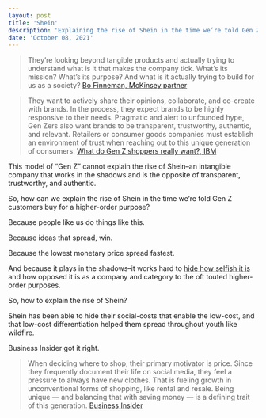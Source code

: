 ```yaml
---
layout: post
title: 'Shein'
description: 'Explaining the rise of Shein in the time we’re told Gen Z customers buy for a higher-order purpose.'
date: 'October 08, 2021'
---
```


> They’re looking beyond tangible products and actually trying to understand what is it that makes the company tick. What’s its mission? What’s its purpose? And what is it actually trying to build for us as a society?
> [Bo Finneman, McKinsey partner](https://www.mckinsey.com/industries/consumer-packaged-goods/our-insights/meet-generation-z-shaping-the-future-of-shopping)

> They want to actively share their opinions, collaborate, and co-create with brands. In the process, they expect brands to be highly responsive to their needs. Pragmatic and alert to unfounded hype, Gen Zers also want brands to be transparent, trustworthy, authentic, and relevant. Retailers or consumer goods companies must establish an environment of trust when reaching out to this unique generation of consumers.
> [What do Gen Z shoppers really want?, IBM](https://www.ibm.com/thought-leadership/institute-business-value/report/genzshoppers)

This model of “Gen Z” cannot explain the rise of Shein–an intangible company that works in the shadows and is the opposite of transparent, trustworthy, and authentic.

So, how can we explain the rise of Shein in the time we’re told Gen Z customers buy for a higher-order purpose?

Because people like us do things like this.

Because ideas that spread, win.

Because the lowest monetary price spread fastest.

And because it plays in the shadows–it works hard to [hide how selfish it is](https://goodonyou.eco/how-ethical-is-shein/) and how opposed it is as a company and category to the oft touted higher-order purposes.

So, how to explain the rise of Shein?

Shein has been able to hide their social-costs that enable the low-cost, and that low-cost differentiation helped them spread throughout youth like wildfire.

Business Insider got it right.

> When deciding where to shop, their primary motivator is price.
> Since they frequently document their life on social media, they feel a pressure to always have new clothes. That is fueling growth in unconventional forms of shopping, like rental and resale.
> Being unique — and balancing that with saving money — is a defining trait of this generation.
> [Business Insider](https://www.businessinsider.com/gen-z-shopping-habits-kill-brands-2019-7)